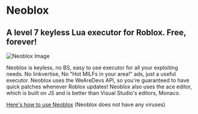 # Neoblox

## A level 7 keyless Lua executor for Roblox. Free, forever!

![Neoblox Image](https://plextora.shx.gg/5rfvs3Ap3.png)

Neoblox is keyless, no BS, easy to use executor for all your exploiting needs. No linkvertise, No "Hot MILFs in your area!" ads, just a useful executor. Neoblox uses the WeAreDevs API, so you're guaranteed to have quick patches whenever Roblox updates! Neoblox also uses the ace editor, which is built on JS and is better than Visual Studio's editors, Monaco.

[Here's how to use Neoblox](https://youtu.be/0Jok6ayY0k0) (Neoblox does not have any viruses)
